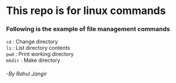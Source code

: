 # This repo is for linux commands
### Following is the example of file management commands  

`cd` : Change directory  
`ls` : List directory contents  
`pwd` : Print working directory  
`mkdir` : Make directory  

###### -By Rahul Jangir
